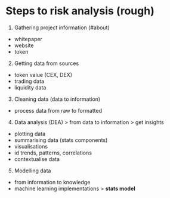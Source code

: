 # Steps to risk analysis (rough)

1. Gathering project information (#about)
- whitepaper
- website
- token

2. Getting data from sources
- token value (CEX, DEX)
- trading data
- liquidity data

3. Cleaning data (data to information)
- process data from raw to formatted

4. Data analysis (DEA) > from data to information > get insights
- plotting data
- summarising data (stats components)
- visualisations 
- id trends, patterns, correlations
- contextualise data

5. Modelling data 
- from information to knowledge
- machine learning implementations > **stats model**



